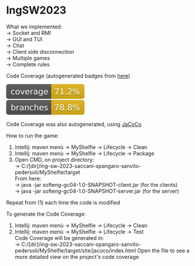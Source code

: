 # IngSW2023
  
What we implemented:  
 -> Socket and RMI  
 -> GUI and TUI  
 -> Chat  
 -> Client side disconnection  
 -> Multiple games  
 -> Complete rules  
   
Code Coverage (autogenerated badges from [here](https://github.com/cicirello/jacoco-badge-generator)) 
  
![Coverage](.github/badges/jacoco.svg)  
![Branches](.github/badges/branches.svg)  
  
  
Code Coverage was also autogenerated, using [JaCoCo](https://www.eclemma.org/jacoco/)  
    
How to run the game:  
1. Intellij: maven menù -> MyShelfie -> Lifecycle -> Clean  
2. Intellij: maven menù -> MyShelfie -> Lifecycle -> Package  
3. Open CMD, on project directory:   
   -> C:/[dir]/ing-sw-2023-saccani-spangaro-sanvito-pedersoli/MyShelfie/target  
   From here:  
   -> java -jar softeng-gc04-1.0-SNAPSHOT-client.jar (for the clients)  
   -> java -jar softeng-gc04-1.0-SNAPSHOT-server.jar (for the server)  
   
Repeat from (1) each time the code is modified  

To generate the Code Coverage:  
1. Intellij: maven menù -> MyShelfie -> Lifecycle -> Clean  
2. Intellij: maven menù -> MyShelfie -> Lifecycle -> Test  
Code Coverage will be generated in:  
 -> C:/[dir]/ing-sw-2023-saccani-spangaro-sanvito-pedersoli/MyShelfie/target/site/jacoco/index.html
Open the file to see a more detailed view on the project's code coverage      
      


